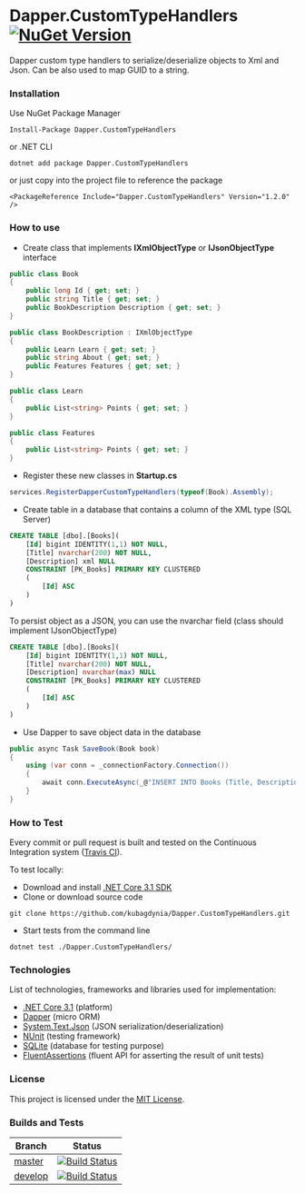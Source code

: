 # Dapper.CustomTypeHandlers [![NuGet Version](https://img.shields.io/nuget/v/Dapper.CustomTypeHandlers.svg?style=flat)](https://www.nuget.org/packages/Dapper.CustomTypeHandlers/) 

Dapper custom type handlers to serialize/deserialize objects to Xml and Json. Can be also used to map GUID to a string.

### Installation
Use NuGet Package Manager
```
Install-Package Dapper.CustomTypeHandlers
```
or .NET CLI
```
dotnet add package Dapper.CustomTypeHandlers
```

or just copy into the project file to reference the package
```
<PackageReference Include="Dapper.CustomTypeHandlers" Version="1.2.0" />
```

### How to use
- Create class that implements **IXmlObjectType** or **IJsonObjectType** interface
```csharp
public class Book
{
	public long Id { get; set; }
	public string Title { get; set; }
	public BookDescription Description { get; set; }
}

public class BookDescription : IXmlObjectType
{
	public Learn Learn { get; set; }
	public string About { get; set; }
	public Features Features { get; set; }
}

public class Learn
{
	public List<string> Points { get; set; }
}

public class Features
{
	public List<string> Points { get; set; }
}
```
- Register these new classes in **Startup.cs**
```csharp
services.RegisterDapperCustomTypeHandlers(typeof(Book).Assembly);
```
- Create table in a database that contains a column of the XML type (SQL Server)
```sql
CREATE TABLE [dbo].[Books](
	[Id] bigint IDENTITY(1,1) NOT NULL,
	[Title] nvarchar(200) NOT NULL,
	[Description] xml NULL
	CONSTRAINT [PK_Books] PRIMARY KEY CLUSTERED
	(
		[Id] ASC
	)
)
```
To persist object as a JSON,  you can use the nvarchar field (class should implement IJsonObjectType)
```sql
CREATE TABLE [dbo].[Books](
	[Id] bigint IDENTITY(1,1) NOT NULL,
	[Title] nvarchar(200) NOT NULL,
	[Description] nvarchar(max) NULL
	CONSTRAINT [PK_Books] PRIMARY KEY CLUSTERED
	(
		[Id] ASC
	)
)
```

- Use Dapper to save object data in the database
```csharp
public async Task SaveBook(Book book)
{
	using (var conn = _connectionFactory.Connection())
	{
		await conn.ExecuteAsync(_@"INSERT INTO Books (Title, Description) VALUES (@Title, @Description)", book);
	}
}
```

### How to Test
Every commit or pull request is built and tested on the Continuous Integration system ([Travis CI](https://travis-ci.com/kubagdynia/Dapper.CustomTypeHandlers/branches)).

To test locally:
- Download and install [.NET Core 3.1 SDK](https://dotnet.microsoft.com/download)
- Clone or download source code
```
git clone https://github.com/kubagdynia/Dapper.CustomTypeHandlers.git
```
- Start tests from the command line
```
dotnet test ./Dapper.CustomTypeHandlers/
```

### Technologies
List of technologies, frameworks and libraries used for implementation:
- [.NET Core 3.1](https://dotnet.microsoft.com/download) (platform)
- [Dapper](https://github.com/StackExchange/Dapper) (micro ORM)
- [System.Text.Json](https://www.nuget.org/packages/System.Text.Json) (JSON serialization/deserialization)
- [NUnit](https://nunit.org/) (testing framework)
- [SQLite](https://www.sqlite.org/) (database for testing purpose)
- [FluentAssertions](https://github.com/fluentassertions/fluentassertions) (fluent API for asserting the result of unit tests)

### License
This project is licensed under the [MIT License](https://opensource.org/licenses/MIT).

### Builds and Tests
| Branch       | Status      |
|--------------|-------------|
| [master](https://travis-ci.com/kubagdynia/Dapper.CustomTypeHandlers/branches)       | [![Build Status](https://travis-ci.com/kubagdynia/Dapper.CustomTypeHandlers.svg?branch=master)](https://travis-ci.com/kubagdynia/CustomTypeHandlers)|
| [develop](https://travis-ci.com/kubagdynia/Dapper.CustomTypeHandlers/branches)       | [![Build Status](https://travis-ci.com/kubagdynia/Dapper.CustomTypeHandlers.svg?branch=develop)](https://travis-ci.com/kubagdynia/CustomTypeHandlers)|
